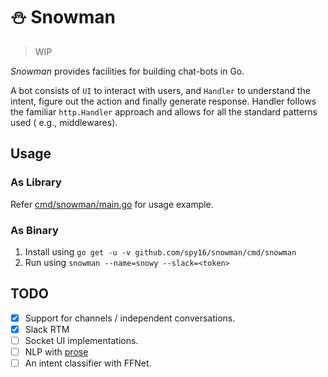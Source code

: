 # ⛄️ Snowman

> WIP

_Snowman_ provides facilities for building chat-bots in Go.

A bot consists of `UI` to interact with users, and `Handler` to understand the intent, figure out the action and finally
generate response. Handler follows the familiar `http.Handler` approach and allows for all the standard patterns used (
e.g., middlewares).

## Usage

### As Library

Refer [cmd/snowman/main.go](./cmd/snowman/main.go) for usage example.

### As Binary

1. Install using `go get -u -v github.com/spy16/snowman/cmd/snowman`
2. Run using `snowman --name=snowy --slack=<token>`

## TODO

- [x] Support for channels / independent conversations.
- [x] Slack RTM
- [ ] Socket UI implementations.
- [ ] NLP with [prose](https://github.com/jdkato/prose)
- [ ] An intent classifier with FFNet.

